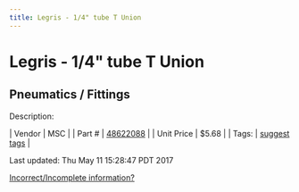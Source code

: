 ```yaml
---
title: Legris - 1/4" tube T Union
---
```


# Legris - 1/4" tube T Union
## Pneumatics / Fittings
Description: 	 

| Vendor | MSC | 
| Part # | [48622088](http://www.mscdirect.com/) | 
| Unit Price | $5.68 | 
| Tags: | [suggest tags](https://docs.google.com/forms/d/e/1FAIpQLSeWyY8v3RgOty-MyWmh9U0iivNYN_molChYyS-0U-o-kOAv_g/viewform) | 

Last updated: Thu May 11 15:28:47 PDT 2017

 [Incorrect/Incomplete information?](https://docs.google.com/forms/d/e/1FAIpQLSeWyY8v3RgOty-MyWmh9U0iivNYN_molChYyS-0U-o-kOAv_g/viewform)